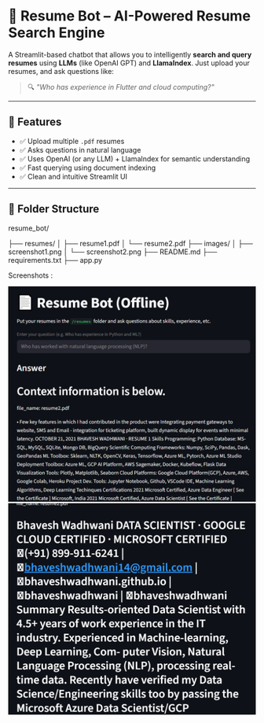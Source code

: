 # 🤖 Resume Bot – AI-Powered Resume Search Engine

A Streamlit-based chatbot that allows you to intelligently **search and query resumes** using **LLMs** (like OpenAI GPT) and **LlamaIndex**. Just upload your resumes, and ask questions like:

> 🔍 _"Who has experience in Flutter and cloud computing?"_

---

## 🚀 Features

- ✅ Upload multiple `.pdf` resumes
- ✅ Asks questions in natural language
- ✅ Uses OpenAI (or any LLM) + LlamaIndex for semantic understanding
- ✅ Fast querying using document indexing
- ✅ Clean and intuitive Streamlit UI

---

## 📁 Folder Structure
resume_bot/

├── resumes/
│   ├── resume1.pdf
│   └── resume2.pdf
├── images/
│   ├── screenshot1.png
│   └── screenshot2.png
├── README.md
├── requirements.txt
├── app.py

Screenshots :

<img src="images/pyproject1.png" alt="App Screenshot" width="600"/>

<img src="images/pyproject2.png" alt="App Screenshot" width="600"/>
